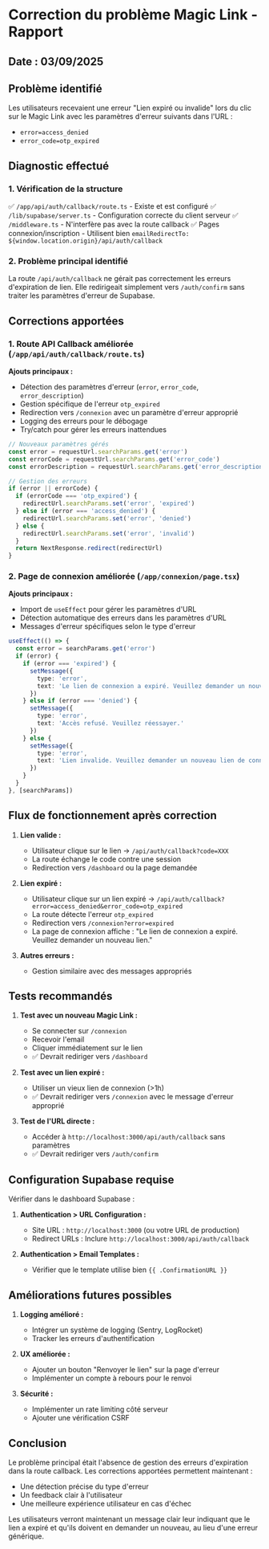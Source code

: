 # Correction du problème Magic Link - Rapport

## Date : 03/09/2025

## Problème identifié

Les utilisateurs recevaient une erreur "Lien expiré ou invalide" lors du clic sur le Magic Link avec les paramètres d'erreur suivants dans l'URL :
- `error=access_denied`
- `error_code=otp_expired`

## Diagnostic effectué

### 1. Vérification de la structure
✅ `/app/api/auth/callback/route.ts` - Existe et est configuré
✅ `/lib/supabase/server.ts` - Configuration correcte du client serveur
✅ `/middleware.ts` - N'interfère pas avec la route callback
✅ Pages connexion/inscription - Utilisent bien `emailRedirectTo: ${window.location.origin}/api/auth/callback`

### 2. Problème principal identifié
La route `/api/auth/callback` ne gérait pas correctement les erreurs d'expiration de lien. Elle redirigeait simplement vers `/auth/confirm` sans traiter les paramètres d'erreur de Supabase.

## Corrections apportées

### 1. Route API Callback améliorée (`/app/api/auth/callback/route.ts`)

**Ajouts principaux :**
- Détection des paramètres d'erreur (`error`, `error_code`, `error_description`)
- Gestion spécifique de l'erreur `otp_expired`
- Redirection vers `/connexion` avec un paramètre d'erreur approprié
- Logging des erreurs pour le débogage
- Try/catch pour gérer les erreurs inattendues

```typescript
// Nouveaux paramètres gérés
const error = requestUrl.searchParams.get('error')
const errorCode = requestUrl.searchParams.get('error_code')
const errorDescription = requestUrl.searchParams.get('error_description')

// Gestion des erreurs
if (error || errorCode) {
  if (errorCode === 'otp_expired') {
    redirectUrl.searchParams.set('error', 'expired')
  } else if (error === 'access_denied') {
    redirectUrl.searchParams.set('error', 'denied')
  } else {
    redirectUrl.searchParams.set('error', 'invalid')
  }
  return NextResponse.redirect(redirectUrl)
}
```

### 2. Page de connexion améliorée (`/app/connexion/page.tsx`)

**Ajouts principaux :**
- Import de `useEffect` pour gérer les paramètres d'URL
- Détection automatique des erreurs dans les paramètres d'URL
- Messages d'erreur spécifiques selon le type d'erreur

```typescript
useEffect(() => {
  const error = searchParams.get('error')
  if (error) {
    if (error === 'expired') {
      setMessage({
        type: 'error',
        text: 'Le lien de connexion a expiré. Veuillez demander un nouveau lien.'
      })
    } else if (error === 'denied') {
      setMessage({
        type: 'error',
        text: 'Accès refusé. Veuillez réessayer.'
      })
    } else {
      setMessage({
        type: 'error',
        text: 'Lien invalide. Veuillez demander un nouveau lien de connexion.'
      })
    }
  }
}, [searchParams])
```

## Flux de fonctionnement après correction

1. **Lien valide :**
   - Utilisateur clique sur le lien → `/api/auth/callback?code=XXX`
   - La route échange le code contre une session
   - Redirection vers `/dashboard` ou la page demandée

2. **Lien expiré :**
   - Utilisateur clique sur un lien expiré → `/api/auth/callback?error=access_denied&error_code=otp_expired`
   - La route détecte l'erreur `otp_expired`
   - Redirection vers `/connexion?error=expired`
   - La page de connexion affiche : "Le lien de connexion a expiré. Veuillez demander un nouveau lien."

3. **Autres erreurs :**
   - Gestion similaire avec des messages appropriés

## Tests recommandés

1. **Test avec un nouveau Magic Link :**
   - Se connecter sur `/connexion`
   - Recevoir l'email
   - Cliquer immédiatement sur le lien
   - ✅ Devrait rediriger vers `/dashboard`

2. **Test avec un lien expiré :**
   - Utiliser un vieux lien de connexion (>1h)
   - ✅ Devrait rediriger vers `/connexion` avec le message d'erreur approprié

3. **Test de l'URL directe :**
   - Accéder à `http://localhost:3000/api/auth/callback` sans paramètres
   - ✅ Devrait rediriger vers `/auth/confirm`

## Configuration Supabase requise

Vérifier dans le dashboard Supabase :
1. **Authentication > URL Configuration :**
   - Site URL : `http://localhost:3000` (ou votre URL de production)
   - Redirect URLs : Inclure `http://localhost:3000/api/auth/callback`

2. **Authentication > Email Templates :**
   - Vérifier que le template utilise bien `{{ .ConfirmationURL }}`

## Améliorations futures possibles

1. **Logging amélioré :**
   - Intégrer un système de logging (Sentry, LogRocket)
   - Tracker les erreurs d'authentification

2. **UX améliorée :**
   - Ajouter un bouton "Renvoyer le lien" sur la page d'erreur
   - Implémenter un compte à rebours pour le renvoi

3. **Sécurité :**
   - Implémenter un rate limiting côté serveur
   - Ajouter une vérification CSRF

## Conclusion

Le problème principal était l'absence de gestion des erreurs d'expiration dans la route callback. Les corrections apportées permettent maintenant :
- Une détection précise du type d'erreur
- Un feedback clair à l'utilisateur
- Une meilleure expérience utilisateur en cas d'échec

Les utilisateurs verront maintenant un message clair leur indiquant que le lien a expiré et qu'ils doivent en demander un nouveau, au lieu d'une erreur générique.
